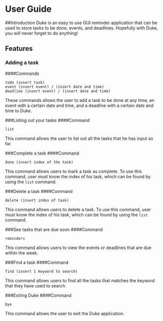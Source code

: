 # User Guide
##Introduction
Duke is an easy to use GUI reminder application that can be used to store tasks to be done, events, and deadlines. 
Hopefully with 
Duke, you will never forget to do anything!

## Features 

### Adding a task
####Commands
```
todo (insert task)
event (insert event) / (insert date and time)
deadline (insert event) / (insert date and time)
```
These commands allows the user to add a task to be done at any time, an event with a certain date and time, and a 
deadline with a certain date and time to Duke.

###Listing out your tasks
####Command
```aidl
list
```
This command allows the user to list out all the tasks that he has input so far.

###Complete a task
####Command
```aidl
done (insert index of the task)
```
This command allows users to mark a task as complete. To use this command, user must know the index of his task, 
which can be found by using the `list` command.

###Delete a task
####Command
```aidl
delete (insert index of task)
```
This command allows users to delete a task. To use this command, user must know the index of his task,
which can be found by using the `list` command.

###See tasks that are due soon
####Command
```aidl
reminders
```
This command allows users to view the events or deadlines that are due within the week. 


###Find a task
####Command
```aidl
find (insert 1 keyword to search)
```
This command allows users to find all the tasks that matches the keyword that they have used to search.

###Exiting Duke
####Command
```aidl
bye
```
This command allows the user to exit the Duke application.

